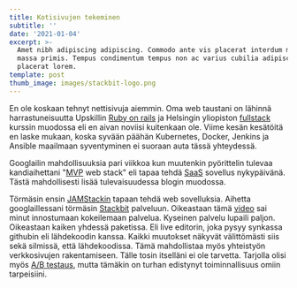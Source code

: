 ```yaml
---
title: Kotisivujen tekeminen
subtitle: ''
date: '2021-01-04'
excerpt: >-
  Amet nibh adipiscing adipiscing. Commodo ante vis placerat interdum massa
  massa primis. Tempus condimentum tempus non ac varius cubilia adipiscing
  placerat lorem.
template: post
thumb_image: images/stackbit-logo.png
---
```

En ole koskaan tehnyt nettisivuja aiemmin. Oma web taustani on lähinnä harrastuneisuutta Upskillin [Ruby on rails](https://github.com/Temez1/upskill_saas_tutorial) ja Helsingin yliopiston [fullstack](https://github.com/Temez1/fullstackOpen2019) kurssin muodossa eli en aivan noviisi kuitenkaan ole. Viime kesän kesätöitä en laske mukaan, koska syvään päähän Kubernetes, Docker, Jenkins ja Ansible maailmaan syventyminen ei suoraan auta tässä yhteydessä.

Googlailin mahdollisuuksia pari viikkoa kun muutenkin pyörittelin tulevaa kandiaihettani "[MVP](https://fi.wikipedia.org/wiki/Pienin_toimiva_tuote) web stack" eli tapaa tehdä [SaaS](https://fi.wikipedia.org/wiki/Software_as_a_Service) sovellus nykypäivänä. Tästä mahdollisesti lisää tulevaisuudessa blogin muodossa.

Törmäsin ensin [JAMStackin](https://jamstack.wtf/) tapaan tehdä web sovelluksia. Aihetta googlaillessani törmäsin [Stackbit](https://www.stackbit.com/) palveluun. Oikeastaan tämä [video](https://www.youtube.com/watch?v=gdlQ1pJ46UQ) sai minut innostumaan kokeilemaan palvelua. Kyseinen palvelu lupaili paljon. Oikeastaan kaiken yhdessä paketissa. Eli live editorin, joka pysyy synkassa githubin eli lähdekoodin kanssa. Kaikki muutokset näkyvät välittömästi siis sekä silmissä, että lähdekoodissa. Tämä mahdollistaa myös yhteistyön verkkosivujen rakentamiseen. Tälle tosin itselläni ei ole tarvetta. Tarjolla olisi myös [A/B testaus](https://en.wikipedia.org/wiki/A/B_testing), mutta tämäkin on turhan edistynyt toiminnallisuus omiin tarpeisiini. 
